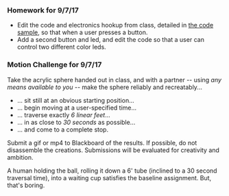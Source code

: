 ### Homework for 9/7/17

- Edit the code and electronics hookup from class, detailed in [the code sample](electronics.md), so that when a user presses a button.
- Add a second button and led, and edit the code so that a user can control two different color leds.


### Motion Challenge for 9/7/17

Take the acrylic sphere handed out in class, and with a partner -- using *any means available to you* -- make the sphere reliably and recreatably...

- ... sit still at an obvious starting position...
- ... begin moving at a user-specified time...
- ... traverse exactly *6 linear feet*...
- ... in as close to *30 seconds* as possible...
- ... and come to a complete stop.

Submit a gif or mp4 to Blackboard of the results. If possible, do not disassemble the creations. Submissions will be evaluated for creativity and ambition. 

A human holding the ball, rolling it down a 6' tube (inclined to a 30 second traversal time), into a waiting cup satisfies the baseline assignment. But, that's boring.
